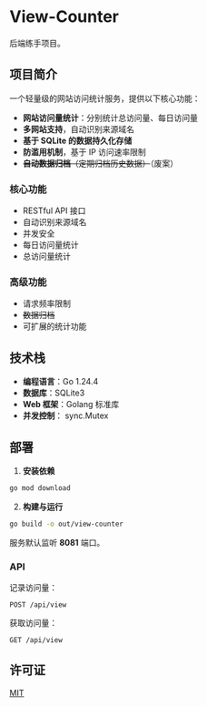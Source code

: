 # View-Counter

后端练手项目。

## 项目简介

一个轻量级的网站访问统计服务，提供以下核心功能：

- **网站访问量统计**：分别统计总访问量、每日访问量
- **多网站支持**，自动识别来源域名
- **基于 SQLite 的数据持久化存储**
- **防滥用机制**，基于 IP 访问速率限制
- ~~**自动数据归档**（定期归档历史数据）~~（废案）

### 核心功能

- RESTful API 接口
- 自动识别来源域名
- 并发安全
- 每日访问量统计
- 总访问量统计

### 高级功能

- 请求频率限制
- ~~数据归档~~
- 可扩展的统计功能

## 技术栈

- **编程语言**：Go 1.24.4
- **数据库**：SQLite3
- **Web 框架**：Golang 标准库
- **并发控制**： sync.Mutex

## 部署

1. **安装依赖**
```bash
go mod download
```

2. **构建与运行**
```bash
go build -o out/view-counter
```

服务默认监听 **8081** 端口。

### API

记录访问量：
```text
POST /api/view
```

获取访问量：
```text
GET /api/view
```

## 许可证

[MIT](./LICENSE)
